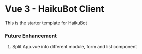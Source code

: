 # Vue 3 - HaikuBot Client

This is the starter template for HaikuBot

### Future Enhancement

1. Split App.vue into different module, form and list component
